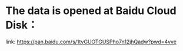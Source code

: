 # The data is opened at Baidu Cloud Disk： 
link: https://pan.baidu.com/s/1tvGUOTGUSPho7n12jhQadw?pwd=4vve
